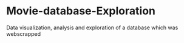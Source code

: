 # Movie-database-Exploration
Data visualization, analysis and exploration of a database which was webscrapped 
